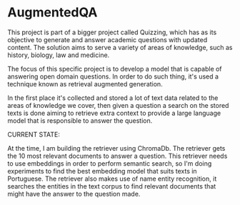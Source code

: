 # AugmentedQA

This project is part of a bigger project called Quizzing, which has as its objective to generate and answer academic questions with updated content. The solution aims to serve a variety of areas of knowledge, such as history, biology, law and medicine.

The focus of this specific project is to develop a model that is capable of answering open domain questions. In order to do such thing, it's used a technique known as retrieval augmented generation.

In the first place it's collected and stored a lot of text data related to the areas of knowledge we cover, then given a question a search on the stored texts is done aiming to retrieve extra context to provide a large language model that is responsible to answer the question.

CURRENT STATE:

At the time, I am building the retriever using ChromaDb. The retriever gets the 10 most relevant documents to answer a question. This retriever needs to use embeddings in order to perform semantic search, so I'm doing experiments to find the best embedding model that suits texts in Portuguese. The retriever also makes use of name entity recognition, it searches the entities in the text corpus to find relevant documents that might have the answer to the question made.


